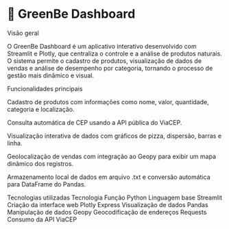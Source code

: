 

# 🌱 GreenBe Dashboard
Visão geral

O GreenBe Dashboard é um aplicativo interativo desenvolvido com Streamlit e Plotly, que centraliza o controle e a análise de produtos naturais.
O sistema permite o cadastro de produtos, visualização de dados de vendas e análise de desempenho por categoria, tornando o processo de gestão mais dinâmico e visual.

Funcionalidades principais

Cadastro de produtos com informações como nome, valor, quantidade, categoria e localização.

Consulta automática de CEP usando a API pública do ViaCEP.

Visualização interativa de dados com gráficos de pizza, dispersão, barras e linha.

Geolocalização de vendas com integração ao Geopy para exibir um mapa dinâmico dos registros.

Armazenamento local de dados em arquivo .txt e conversão automática para DataFrame do Pandas.

Tecnologias utilizadas
Tecnologia	Função
Python	Linguagem base
Streamlit	Criação da interface web
Plotly Express	Visualização de dados
Pandas	Manipulação de dados
Geopy	Geocodificação de endereços
Requests	Consumo da API ViaCEP
